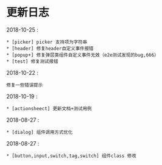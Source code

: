 # 更新日志

2018-10-25 :

    * [picker] picker 支持项为字符串 
    * [header] 修复header自定义事件报错 
    * [popup+] 修复弹层类组件自定义事件无效（e2e测试发现的bug,666） 
    * [test] 修复测试报错

2018-10-22 : 

    修复一些错误提示

2018-10-19 : 

    * [actionsheect] 更新文档+测试用例

2018-08-27 : 

    * [dialog] 组件调用方式优化
    
2018-08-27 : 

    * [button,input,switch,tag,switch] 组件class 修改
